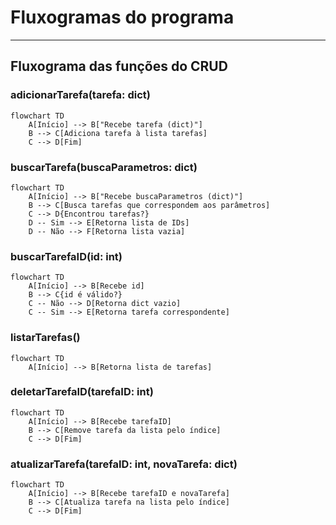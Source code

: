# Fluxogramas do programa

---

## Fluxograma das funções do CRUD

### adicionarTarefa(tarefa: dict)

```mermaid
flowchart TD
    A[Início] --> B["Recebe tarefa (dict)"]
    B --> C[Adiciona tarefa à lista tarefas]
    C --> D[Fim]
```

### buscarTarefa(buscaParametros: dict)

```mermaid
flowchart TD
    A[Início] --> B["Recebe buscaParametros (dict)"]
    B --> C[Busca tarefas que correspondem aos parâmetros]
    C --> D{Encontrou tarefas?}
    D -- Sim --> E[Retorna lista de IDs]
    D -- Não --> F[Retorna lista vazia]
```

### buscarTarefaID(id: int)

```mermaid
flowchart TD
    A[Início] --> B[Recebe id]
    B --> C{id é válido?}
    C -- Não --> D[Retorna dict vazio]
    C -- Sim --> E[Retorna tarefa correspondente]
```

### listarTarefas()

```mermaid
flowchart TD
    A[Início] --> B[Retorna lista de tarefas]
```

### deletarTarefaID(tarefaID: int)

```mermaid
flowchart TD
    A[Início] --> B[Recebe tarefaID]
    B --> C[Remove tarefa da lista pelo índice]
    C --> D[Fim]
```

### atualizarTarefa(tarefaID: int, novaTarefa: dict)

```mermaid
flowchart TD
    A[Início] --> B[Recebe tarefaID e novaTarefa]
    B --> C[Atualiza tarefa na lista pelo índice]
    C --> D[Fim]
```
